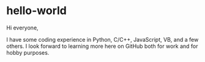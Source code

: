 # hello-world

Hi everyone,

I have some coding experience in Python, C/C++, JavaScript, VB, and a few others. I look forward to learning more here on GitHub both for work and for hobby purposes.

